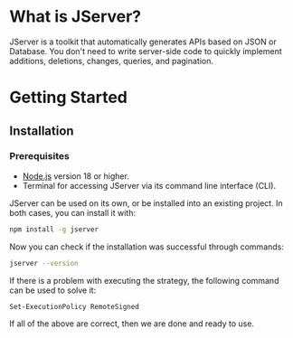 # What is JServer?

JServer is a toolkit that automatically generates APIs based on JSON or Database.
You don't need to write server-side code to quickly implement additions, deletions, changes, queries, and pagination.

# Getting Started

## Installation

  ### Prerequisites

  - [Node.js](https://nodejs.org/en) version 18 or higher.
  - Terminal for accessing JServer via its command line interface (CLI).

  JServer can be used on its own, or be installed into an existing project. In both cases, you can install it with:

  ```sh
  npm install -g jserver
  ```

  Now you can check if the installation was successful through commands:

  ```sh
  jserver --version
  ```

  If there is a problem with executing the strategy, the following command can be used to solve it:

  ```sh
  Set-ExecutionPolicy RemoteSigned
  ```

  If all of the above are correct, then we are done and ready to use.
  